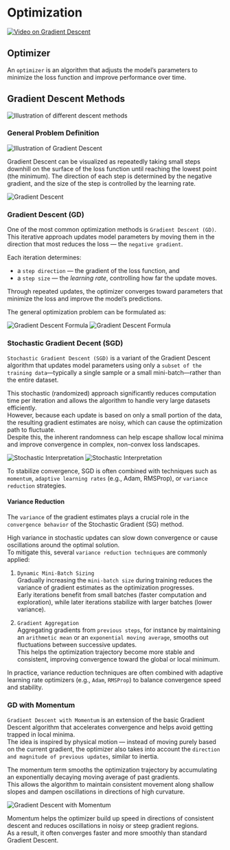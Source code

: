 # Optimization

[![Video on Gradient Descent](https://img.youtube.com/vi/IHZwWFHWa-w/0.jpg)](https://www.youtube.com/watch?v=IHZwWFHWa-w&list=PLZHQObOWTQDNU6R1_67000Dx_ZCJB-3pi&index=3)

## Optimizer

An `optimizer` is an algorithm that adjusts the model’s parameters to minimize the loss function and improve performance over time.

## Gradient Descent Methods

![Illustration of different descent methods](./images/gradient-descent-methods.png)

### General Problem Definition

![Illustration of Gradient Descent](./images/gradient-descent-illustration-1.png)

Gradient Descent can be visualized as repeatedly taking small steps downhill on the surface of the loss function until reaching the lowest point (the minimum). The direction of each step is determined by the negative gradient, and the size of the step is controlled by the learning rate.

![Gradient Descent](./images/gradient-descent-illustration-2.png)

### Gradient Descent (GD)

One of the most common optimization methods is `Gradient Descent (GD)`.  
This iterative approach updates model parameters by moving them in the direction that most reduces the loss — the `negative gradient`.

Each iteration determines:

- a `step direction` — the gradient of the loss function, and
- a `step size` — the _learning rate_, controlling how far the update moves.

Through repeated updates, the optimizer converges toward parameters that minimize the loss and improve the model’s predictions.

The general optimization problem can be formulated as:

![Gradient Descent Formula](./images/gradient-decent-formula-1.png)
![Gradient Descent Formula](./images/gradient-decent-formula-2.png)

### Stochastic Gradient Decent (SGD)

`Stochastic Gradient Descent (SGD)` is a variant of the Gradient Descent algorithm that updates model parameters using only a `subset of the training data`—typically a single sample or a small mini-batch—rather than the entire dataset.

This stochastic (randomized) approach significantly reduces computation time per iteration and allows the algorithm to handle very large datasets efficiently.  
However, because each update is based on only a small portion of the data, the resulting gradient estimates are noisy, which can cause the optimization path to fluctuate.  
Despite this, the inherent randomness can help escape shallow local minima and improve convergence in complex, non-convex loss landscapes.

![Stochastic Interpretation](./images/gradient-descent-stochastic-1.png)
![Stochastic Interpretation](./images/gradient-descent-stochastic-2.png)

To stabilize convergence, SGD is often combined with techniques such as `momentum`, `adaptive learning rates` (e.g., Adam, RMSProp), or `variance reduction` strategies.

#### Variance Reduction

The `variance` of the gradient estimates plays a crucial role in the `convergence behavior` of the Stochastic Gradient (SG) method.

High variance in stochastic updates can slow down convergence or cause oscillations around the optimal solution.  
To mitigate this, several `variance reduction techniques` are commonly applied:

1. `Dynamic Mini-Batch Sizing`  
   Gradually increasing the `mini-batch size` during training reduces the variance of gradient estimates as the optimization progresses.  
   Early iterations benefit from small batches (faster computation and exploration), while later iterations stabilize with larger batches (lower variance).

2. `Gradient Aggregation`  
   Aggregating gradients from `previous steps`, for instance by maintaining an `arithmetic mean` or an `exponential moving average`, smooths out fluctuations between successive updates.  
   This helps the optimization trajectory become more stable and consistent, improving convergence toward the global or local minimum.

In practice, variance reduction techniques are often combined with adaptive learning rate optimizers (e.g., `Adam`, `RMSProp`) to balance convergence speed and stability.

### GD with Momentum

`Gradient Descent with Momentum` is an extension of the basic Gradient Descent algorithm that accelerates convergence and helps avoid getting trapped in local minima.  
The idea is inspired by physical motion — instead of moving purely based on the current gradient, the optimizer also takes into account the `direction and magnitude of previous updates`, similar to inertia.

The momentum term smooths the optimization trajectory by accumulating an exponentially decaying moving average of past gradients.  
This allows the algorithm to maintain consistent movement along shallow slopes and dampen oscillations in directions of high curvature.

![Gradient Descent with Momentum](./images/gradient-descent-with-momentum.png)

Momentum helps the optimizer build up speed in directions of consistent descent and reduces oscillations in noisy or steep gradient regions.  
As a result, it often converges faster and more smoothly than standard Gradient Descent.
